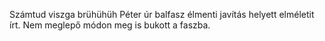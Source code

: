 Számtud viszga brühühüh
Péter úr balfasz élmenti javítás helyett elméletit írt. Nem meglepő módon meg is bukott a faszba.
